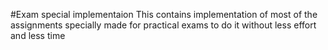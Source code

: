 #Exam special implementaion
This contains implementation of most of the assignments specially made for practical exams to do it without less effort and less time
